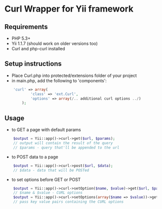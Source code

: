 # Curl Wrapper for Yii framework

## Requirements
* PHP 5.3+
* Yii 1.1.7 (should work on older versions too)
* Curl and php-curl installed

## Setup instructions

* Place Curl.php into protected/extensions folder of your project
* in main.php, add the following to 'components':


```php
	'curl' => array(
			'class' => 'ext.Curl',
			'options' => array(/.. additional curl options ../)
		);
```


## Usage
* to GET a page with default params

```php
	$output = Yii::app()->curl->get($url, $params);
	// output will contain the result of the query
	// $params - query that'll be appended to the url
```


* to POST data to a page

```php
	$output = Yii::app()->curl->post($url, $data);
	// $data - data that will be POSTed

```
* to set options before GET or POST

```php
	$output = Yii::app()->curl->setOption($name, $value)->get($url, $params);
	// $name & $value - CURL options
	$output = Yii::app()->curl->setOptions(array($name => $value))->get($get, $params);
	// pass key value pairs containing the CURL options
```
